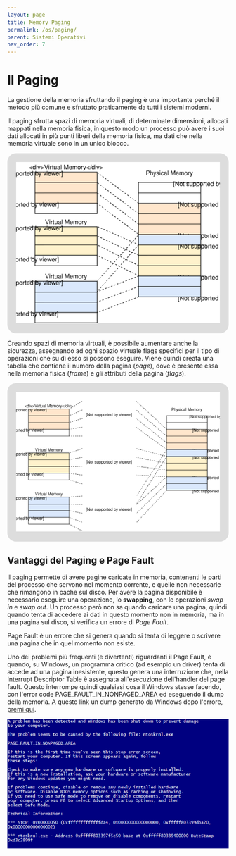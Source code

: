 ```yaml
---
layout: page
title: Memory Paging
permalink: /os/paging/
parent: Sistemi Operativi
nav_order: 7
---
```


# Il Paging

La gestione della memoria sfruttando il paging è una importante perché il metodo più comune e sfruttato praticamente da tutti i sistemi moderni.

Il paging sfrutta spazi di memoria virtuali, di determinate dimensioni, allocati mappati nella memoria fisica, in questo modo un processo può avere i suoi dati allocati in più punti liberi della memoria fisica, ma dati che nella memoria virtuale sono in un unico blocco.

<div style="background-color: #DDD;
            padding: 20px; 
            text-align: center; 
            border-radius: 20px"> 
<img src="../assets/images/paging-fragmentation.svg">
</div>

Creando spazi di memoria virtuali, è possibile aumentare anche la sicurezza, assegnando ad ogni spazio virtuale flags specifici per il tipo di operazioni che su di esso si possono eseguire. Viene quindi creata una tabella che contiene il numero della pagina (_page_), dove è presente essa nella memoria fisica (_frame_) e gli attributi della pagina (_flags_).

<div style="background-color: #DDD;
            padding: 20px; 
            text-align: center; 
            border-radius: 20px"> 
<img src="../assets/images/page-tables.svg">
</div>

## Vantaggi del Paging e Page Fault

Il paging permette di avere pagine caricate in memoria, contenenti le parti del processo che servono nel momento corrente, e quelle non necessarie che rimangono in cache sul disco. Per avere la pagina disponibile è necessario eseguire una operazione, lo **swapping**, con le operazioni _swap in_ e _swap out_. Un processo però non sa quando caricare una pagina, quindi quando tenta di accedere ai dati in questo momento non in memoria, ma in una pagina sul disco, si verifica un errore di _Page Fault_.

Page Fault è un errore che si genera quando si tenta di leggere o scrivere una pagina che in quel momento non esiste.

Uno dei problemi più frequenti (e divertenti) riguardanti il Page Fault, è quando, su Windows, un programma critico (ad esempio un driver) tenta di accede ad una pagina inesistente, questo genera una interruzione che, nella Interrupt Descriptor Table è assegnata all'esecuzione dell'handler del page fault. Questo interrompe quindi qualsiasi cosa il Windows stesse facendo, con l'error code PAGE_FAULT_IN_NONPAGED_AREA ed eseguendo il dump della memoria. A questo link un dump generato da Windows dopo l'errore, [premi qui]().

![page_fault_in_nonpaged_area](../assets/images/page_fault_in_nonpaged_area.png)
